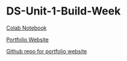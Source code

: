 # DS-Unit-1-Build-Week

[Colab Notebook](https://colab.research.google.com/drive/1F3poZJOL9j2h3coI-7PtGFpOBYosuOn7)

[Portfolio Website](https://aklefebvere.github.io/)

[Github repo for portfolio website](https://github.com/aklefebvere/aklefebvere.github.io)
